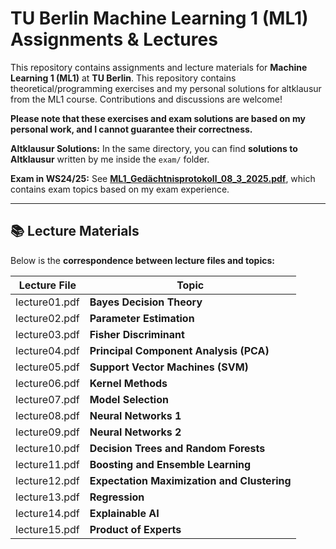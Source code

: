 # TU Berlin Machine Learning 1 (ML1) Assignments & Lectures
This repository contains assignments and lecture materials for **Machine Learning 1 (ML1)** at **TU Berlin**. This repository contains theoretical/programming exercises and my personal solutions for altklausur from the ML1 course. Contributions and discussions are welcome! 

**Please note that these exercises and exam solutions are based on my personal work, and I cannot guarantee their correctness.**


**Altklausur Solutions:** In the same directory, you can find **solutions to Altklausur** written by me inside the `exam/` folder.

**Exam in WS24/25:** See **[ML1_Gedächtnisprotokoll_08_3_2025.pdf](./ML1_Gedächtnisprotokoll_08_3_2025.pdf)**, which contains exam topics based on my exam experience.



---
## 📚 Lecture Materials

Below is the **correspondence between lecture files and topics:**

| Lecture File | Topic |
|-------------|-------------------------------|
| lecture01.pdf | **Bayes Decision Theory** |
| lecture02.pdf | **Parameter Estimation** |
| lecture03.pdf | **Fisher Discriminant** |
| lecture04.pdf | **Principal Component Analysis (PCA)** |
| lecture05.pdf | **Support Vector Machines (SVM)** |
| lecture06.pdf | **Kernel Methods** |
| lecture07.pdf | **Model Selection** |
| lecture08.pdf | **Neural Networks 1** |
| lecture09.pdf | **Neural Networks 2** |
| lecture10.pdf | **Decision Trees and Random Forests** |
| lecture11.pdf | **Boosting and Ensemble Learning** |
| lecture12.pdf | **Expectation Maximization and Clustering** |
| lecture13.pdf | **Regression** |
| lecture14.pdf | **Explainable AI** |
| lecture15.pdf | **Product of Experts** |
